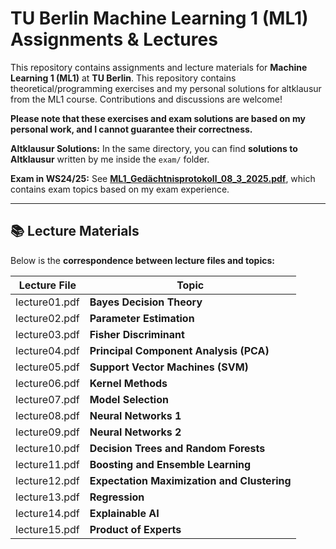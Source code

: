 # TU Berlin Machine Learning 1 (ML1) Assignments & Lectures
This repository contains assignments and lecture materials for **Machine Learning 1 (ML1)** at **TU Berlin**. This repository contains theoretical/programming exercises and my personal solutions for altklausur from the ML1 course. Contributions and discussions are welcome! 

**Please note that these exercises and exam solutions are based on my personal work, and I cannot guarantee their correctness.**


**Altklausur Solutions:** In the same directory, you can find **solutions to Altklausur** written by me inside the `exam/` folder.

**Exam in WS24/25:** See **[ML1_Gedächtnisprotokoll_08_3_2025.pdf](./ML1_Gedächtnisprotokoll_08_3_2025.pdf)**, which contains exam topics based on my exam experience.



---
## 📚 Lecture Materials

Below is the **correspondence between lecture files and topics:**

| Lecture File | Topic |
|-------------|-------------------------------|
| lecture01.pdf | **Bayes Decision Theory** |
| lecture02.pdf | **Parameter Estimation** |
| lecture03.pdf | **Fisher Discriminant** |
| lecture04.pdf | **Principal Component Analysis (PCA)** |
| lecture05.pdf | **Support Vector Machines (SVM)** |
| lecture06.pdf | **Kernel Methods** |
| lecture07.pdf | **Model Selection** |
| lecture08.pdf | **Neural Networks 1** |
| lecture09.pdf | **Neural Networks 2** |
| lecture10.pdf | **Decision Trees and Random Forests** |
| lecture11.pdf | **Boosting and Ensemble Learning** |
| lecture12.pdf | **Expectation Maximization and Clustering** |
| lecture13.pdf | **Regression** |
| lecture14.pdf | **Explainable AI** |
| lecture15.pdf | **Product of Experts** |
